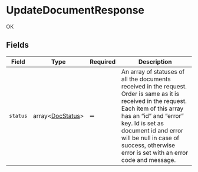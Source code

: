 # UpdateDocumentResponse

OK


## Fields

| Field                                                                                                                                                                                                                                                                                              | Type                                                                                                                                                                                                                                                                                               | Required                                                                                                                                                                                                                                                                                           | Description                                                                                                                                                                                                                                                                                        |
| -------------------------------------------------------------------------------------------------------------------------------------------------------------------------------------------------------------------------------------------------------------------------------------------------- | -------------------------------------------------------------------------------------------------------------------------------------------------------------------------------------------------------------------------------------------------------------------------------------------------- | -------------------------------------------------------------------------------------------------------------------------------------------------------------------------------------------------------------------------------------------------------------------------------------------------- | -------------------------------------------------------------------------------------------------------------------------------------------------------------------------------------------------------------------------------------------------------------------------------------------------- |
| `status`                                                                                                                                                                                                                                                                                           | array<[DocStatus](../../models/shared/DocStatus.md)>                                                                                                                                                                                                                                               | :heavy_minus_sign:                                                                                                                                                                                                                                                                                 | An array of statuses of all the documents received in the request. Order is same as it is received in the request. Each item of this array has an “id” and “error” key. Id is set as document id and error will be null in case of success, otherwise error is set with an error code and message. |
